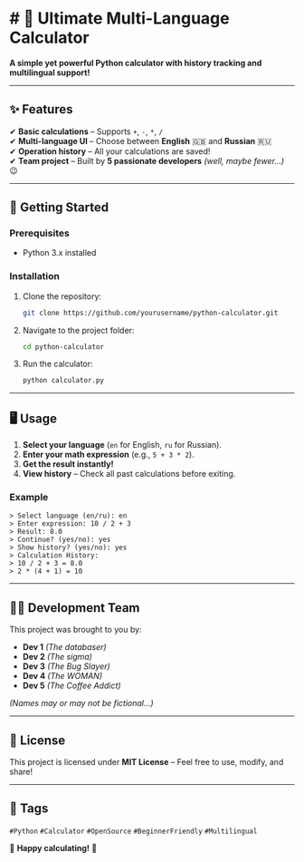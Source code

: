 # # 🧮 **Ultimate Multi-Language Calculator**  

**A simple yet powerful Python calculator with history tracking and multilingual support!**  

---

## ✨ **Features**  
✔ **Basic calculations** – Supports `+`, `-`, `*`, `/`  
✔ **Multi-language UI** – Choose between **English** 🇬🇧 and **Russian** 🇷🇺  
✔ **Operation history** – All your calculations are saved!  
✔ **Team project** – Built by **5 passionate developers** *(well, maybe fewer...)* 😉  

---

## 🚀 **Getting Started**  

### **Prerequisites**  
- Python 3.x installed  

### **Installation**  
1. Clone the repository:  
   ```sh
   git clone https://github.com/yourusername/python-calculator.git
   ```  
2. Navigate to the project folder:  
   ```sh
   cd python-calculator
   ```  
3. Run the calculator:  
   ```sh
   python calculator.py
   ```  

---

## 🖥 **Usage**  
1. **Select your language** (`en` for English, `ru` for Russian).  
2. **Enter your math expression** (e.g., `5 + 3 * 2`).  
3. **Get the result instantly!**  
4. **View history** – Check all past calculations before exiting.  

### **Example**  
```plaintext
> Select language (en/ru): en  
> Enter expression: 10 / 2 + 3  
> Result: 8.0  
> Continue? (yes/no): yes  
> Show history? (yes/no): yes  
> Calculation History:  
> 10 / 2 + 3 = 8.0  
> 2 * (4 + 1) = 10  
```  

---

## 👨‍💻 **Development Team**  
This project was brought to you by:  
- **Dev 1** *(The databaser)*  
- **Dev 2** *(The sigma)*  
- **Dev 3** *(The Bug Slayer)*  
- **Dev 4** *(The WOMAN)*  
- **Dev 5** *(The Coffee Addict)*  

*(Names may or may not be fictional...)*  

---

## 📜 **License**  
This project is licensed under **MIT License** – Feel free to use, modify, and share!  

---

## 📌 **Tags**  
`#Python` `#Calculator` `#OpenSource` `#BeginnerFriendly` `#Multilingual`  

🚀 **Happy calculating!** 🔢
